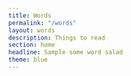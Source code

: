 ```yaml
---
title: Words
permalink: "/words"
layout: words
description: Things to read
section: home
headline: Sample some word salad
theme: blue
---
```


